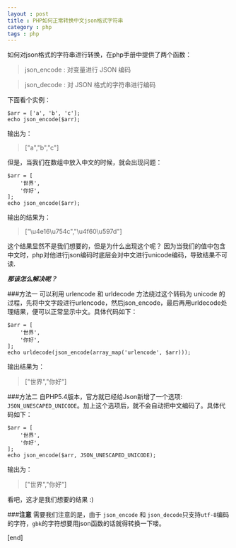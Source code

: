 ```yaml
---
layout : post
title : PHP如何正常转换中文json格式字符串
category : php
tags : php
---
```

如何对json格式的字符串进行转换，在php手册中提供了两个函数：

> json_encode : 对变量进行 JSON 编码

> json_decode : 对 JSON 格式的字符串进行编码

<!--more-->

下面看个实例：

	$arr = ['a', 'b', 'c'];
	echo json_encode($arr);

输出为：

>["a","b","c"]

但是，当我们在数组中放入中文的时候，就会出现问题：

	$arr = [
    	'世界',
    	'你好',
	];
	echo json_encode($arr);

输出的结果为：

>["\u4e16\u754c","\u4f60\u597d"]

这个结果显然不是我们想要的，但是为什么出现这个呢？
因为当我们的值中包含中文时，php对他进行json编码时底层会对中文进行unicode编码，导致结果不可读.

_**那该怎么解决呢？**_

###方法一
可以利用 urlencode 和 urldecode 方法绕过这个转码为 unicode 的过程，先将中文字段进行urlencode，然后json_encode，最后再用urldecode处理结果，便可以正常显示中文。具体代码如下：

	$arr = [
    	'世界',
    	'你好',
	];
	echo urldecode(json_encode(array_map('urlencode', $arr)));

输出结果为：

>["世界","你好"]

###方法二
自PHP5.4版本，官方就已经给Json新增了一个选项: `JSON_UNESCAPED_UNICODE`。加上这个选项后，就不会自动把中文编码了。具体代码如下：

	$arr = [
    	'世界',
    	'你好',
	];
	echo json_encode($arr, JSON_UNESCAPED_UNICODE);

输出为：
	
>["世界","你好"]

看吧，这才是我们想要的结果 :)

###**注意**
需要我们注意的是，由于 `json_encode` 和 `json_decode`只支持`utf-8`编码的字符，`gbk`的字符想要用json函数的话就得转换一下喽。

[end]